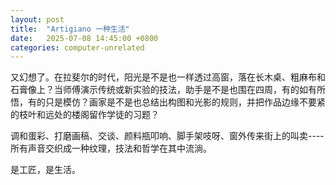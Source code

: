 ```yaml
---
layout: post
title:  "Artigiano 一种生活"
date:   2025-07-08 14:45:00 +0800
categories: computer-unrelated
---
```


又幻想了。在拉斐尔的时代，阳光是不是也一样透过高窗，落在长木桌、粗麻布和石膏像上？当师傅演示传统或新实验的技法，助手是不是也围在四周，有的如有所悟，有的只是模仿？画家是不是也总结出构图和光影的规则，并把作品边缘不要紧的枝叶和远处的楼阁留作学徒的习题？

调和蛋彩、打磨画稿、交谈、颜料瓶叩响、脚手架吱呀、窗外传来街上的叫卖----所有声音交织成一种纹理，技法和哲学在其中流淌。

是工匠，是生活。